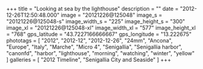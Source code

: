 +++
title = "Looking at sea by the lighthouse"
description = ""
date = "2012-12-26T12:50:48.000"
image = "20121226@125048"
image_s = "20121226@125048-s"
image_width_s = "225"
image_height_s = "300"
image_xl = "20121226@125048-xl"
image_width_xl = "577"
image_height_xl = "768"
gps_latitude = "43.7227166666667"
gps_longitude = "13.222675"
phototags = [ "2012", "2012-12", "2012-12-26", "24mm", "Ancona", "Europe", "Italy", "Marche", "Micro 4", "Senigallia", "Senigallia harbor", "canonfd", "harbor", "lighthouse", "morning", "watching", "winter", "yellow" ]
galleries = [ "2012 Timeline", "Senigallia City and Seaside" ]
+++
